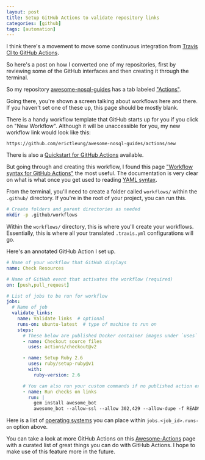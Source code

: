 ```yaml
---
layout: post
title: Setup GitHub Actions to validate repository links
categories: [github]
tags: [automation]
---
```


I think there's a movement to move some continuous integration from
[Travis CI to GitHub Actions](https://trends.google.com/trends/explore?date=today%205-y&geo=US&q=Travis%20CI,GitHub%20Actions).

So here's a post on how I converted one of my repositories, first by reviewing
some of the GitHub interfaces and then creating it through the terminal.

So my repository
[awesome-nosql-guides](https://github.com/erictleung/awesome-nosql-guides/)
has a tab labeled
["Actions"](https://github.com/erictleung/awesome-nosql-guides/actions).

Going there, you're shown a screen talking about workflows here and there. If
you haven't set one of these up, this page should be mostly blank.

There is a handy workflow template that GitHub starts up for you if you click
on "New Workflow". Although it will be unaccessible for you, my new workflow
link would look like this:

```
https://github.com/erictleung/awesome-nosql-guides/actions/new
```

There is also a
[Quickstart for GitHub Actions](https://docs.github.com/en/actions/quickstart)
available.

But going through and creating this workflow, I found this page
["Workflow syntax for GitHub Actions"](https://docs.github.com/en/actions/reference/workflow-syntax-for-github-actions)
the most useful. The documentation is very clear on what is what once you get
used to reading [YAML syntax](https://yaml.org/).

From the terminal, you'll need to create a folder called `workflows/` within
the `.github/` directory. If you're in the root of your project, you can run
this.

```sh
# Create folders and parent directories as needed
mkdir -p .github/workflows
```

Within the `workflows/` directory, this is where you'll create your workflows.
Essentially, this is where all your translated `.travis.yml` configurations
will go.

Here's an annotated GitHub Action I set up.

```yaml
# Name of your workflow that GitHub displays
name: Check Resources

# Name of GitHub event that activates the workflow (required)
on: [push,pull_request]

# List of jobs to be run for workflow
jobs:
  # Name of job
  validate_links:
    name: Validate links  # optional
    runs-on: ubuntu-latest  # type of machine to run on
    steps:
      # These below are published Docker container images under `uses`
      - name: Checkout source files
        uses: actions/checkout@v2

      - name: Setup Ruby 2.6
        uses: ruby/setup-ruby@v1
        with:
          ruby-version: 2.6

      # You can also run your custom commands if no published action exists
      - name: Run checks on links
        run: |
          gem install awesome_bot
          awesome_bot --allow-ssl --allow 302,429 --allow-dupe -f README.md
```

Here is a list of
[operating systems](https://docs.github.com/en/actions/reference/workflow-syntax-for-github-actions#jobsjob_idruns-on)
you can place within `jobs.<job_id>.runs-on` option above.

You can take a look at more GitHub Actions on this
[Awesome-Actions](https://github.com/sdras/awesome-actions)
page with a curated list of great things you can do with GitHub Actions. I hope
to make use of this feature more in the future.
